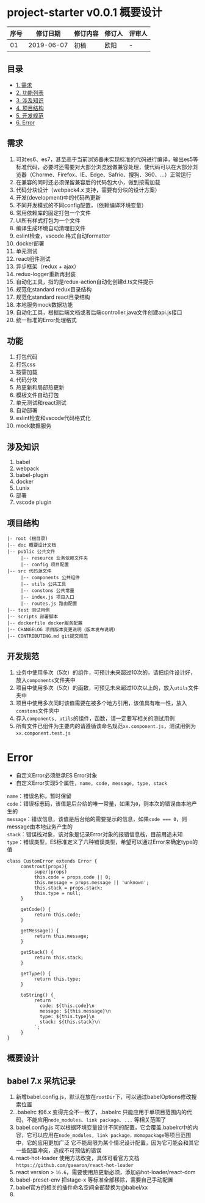 # project-starter v0.0.1 概要设计

序号 | 修订日期    | 修订内容 | 修订人 | 评审人
---- | ---------- | -------- | ----- | -----
01   | 2019-06-07 | 初稿     | 欧阳 | -

## 目录

* [1. 需求](#需求)
* [2. 功能列表](#功能)
* [3. 涉及知识](#涉及知识)
* [4. 项目结构](#项目结构)
* [5. 开发规范](#开发规范)
* [6. Error](#Error)

## 需求
1. 可对es6、es7，甚至高于当前浏览器未实现标准的代码进行编译，输出es5等标准代码，必要时还需要对大部分浏览器做兼容处理，使代码可以在大部分浏览器（Chorme、Firefox、IE、Edge、Safrio、搜狗、360、...）正常运行
2. 在兼容的同时还必须保留兼容后的代码包大小，做到按需加载
3. 代码分块设计（webpack4.x 支持，需要有分块的设计方案）
4. 开发(development)中的代码热更新
5. 不同开发模式的不同config配置，（依赖编译环境变量）
6. 常用依赖库的固定打包一个文件
7. UI所有样式打包为一个文件
8. 编译生成环境自动清理旧文件
9. eslint检查，vscode 格式自动formatter
10. docker部署
11. 单元测试
12. react组件测试
13. 异步框架（redux + ajax）
14. redux-logger重新再封装
15. 自动化工具，指的是redux-action自动化创建d.ts文件提示
16. 规范化standard redux目录结构
17. 规范化standard react目录结构
18. 本地服务mock数据功能
19. 自动化工具，根据后端文档或者后端controller.java文件创建api.js接口
20. 统一标准的Error处理格式

## 功能
1. 打包代码
2. 打包css
3. 按需加载
4. 代码分块
5. 热更新和局部热更新
6. 模板文件自动打包
7. 单元测试和react测试
8. 自动部署
9. eslint检查和vscode代码格式化
10. mock数据服务

## 涉及知识
1. babel 
2. webpack
3. babel-plugin
4. docker
5. Lunix
6. 部署
7. vscode plugin


## 项目结构
```
|- root (根目录)
|-- doc 概要设计文档
|-- public 公共文件
     |-- resource 业务依赖文件夹
     |-- config 项目配置
|-- src 代码源文件
     |-- components 公共组件
     |-- utils 公共工具
     |-- constons 公共常量
     |-- index.js 项目入口
     |-- routes.js 路由配置
|-- test 测试用例
|-- scripts 部署脚本
|-- dockerfile docker服务配置
|-- CHANGELOG 项目版本变更说明（版本发布说明）
|-- CONTRIBUTING.md git提交规范
```


## 开发规范

1. 业务中使用多次（5次）的组件，可预计未来超过10次的，请把组件设计好，放入`components`文件夹中
2. 项目中使用多次（5次）的函数，可预见未来超过10次以上的，放入`utils`文件夹中
3. 项目中使用多次同时该值需要在被多个地方引用，该值具有唯一性，放入`constons`文件夹中
4. 存入`components, utils`的组件，函数，请一定要写相关的测试用例
5. 所有文件已组件为主要内的请遵循该命名规范`xx.component.js`，测试用例为`xx.component.test.js`


# Error

* 自定义Error必须继承ES Error对象
* 自定义Error实现5个属性，`name, code, message, type, stack`

`name`：错误名称，暂时保留 <br>
`code`：错误标志码，该值是后台给的唯一常量，如果为`0`，则本次的错误由本地产生的 <br>
`message`：错误信息，该值是后台给的需要提示的信息，如果`code === 0`，则message由本地业务产生的 <br>
`stack`：错误栈对象，该对象是记录Error对象的报错信息栈，目前用途未知 <br>
`type`：错误类型，ES标准定义了六种错误类型，希望可以通过Error来确定type的值 <br>


```
class CustomError extends Error {
     constrout(props){
          super(props)
          this.code = props.code || 0;
          this.message = props.message || 'unknown';
          this.stack = props.stack;
          this.type = null;
     }

     getCode() {
          return this.code;
     }

     getMessage() {
          return this.message;
     }

     getStack() {
          return this.stack;
     }

     getType() {
          return this.type;
     }

     toString() {
          return `
            code: ${this.code}\n
            message: ${this.message}\n
            type: ${this.type}\n
            stack: ${this.stack}\n
          `;
     }
}
```


## 概要设计


## babel 7.x 采坑记录

1. 新增babel.config.js，默认在放在`rootDir`下，可以通过babelOptions修改搜索位置
2. .babelrc 和6.x 变得完全不一致了，.babelrc 只能应用于单项目范围内的代码，不能应用`node_modules`、`link package`、`...` 等相关范围了
3. babel.config.js 可以根据环境变量设计不同的配置，它会覆盖.babelrc中的内容，它可以应用在`node_modules, link package，momopackage`等项目范围中，它的应用更加广泛
它不能局限为某个情况设计配置，因为它可能会和其它一些配置冲突，造成不可预估的错误
4. react-hot-loader 使用方法改变，具体可看官方文档`https://github.com/gaearon/react-hot-loader`
5. react version > `16.6`，需要使用热更新必须，添加@hot-loader/react-dom
6. babel-preset-env 把stage-x 等标准全部移除，需要自己手动配置
7. babel官方的相关的插件命名空间全部替换为@babel/xx
8. 
